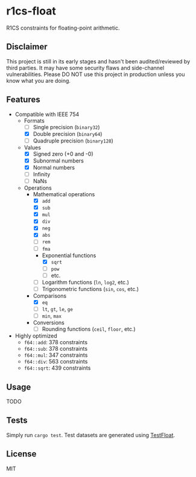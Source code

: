 # r1cs-float

R1CS constraints for floating-point arithmetic.

## Disclaimer

This project is still in its early stages and hasn't been audited/reviewed by third parties. It may have some security flaws and side-channel vulnerabilities. Please DO NOT use this project in production unless you know what you are doing.

## Features

* Compatible with IEEE 754
    * Formats
        * [ ] Single precision (`binary32`)
        * [x] Double precision (`binary64`)
        * [ ] Quadruple precision (`binary128`)
    * Values
        * [x] Signed zero (+0 and -0)
        * [x] Subnormal numbers
        * [x] Normal numbers
        * [ ] Infinity
        * [ ] NaNs
    * Operations
        * Mathematical operations
            * [x] `add`
            * [x] `sub`
            * [x] `mul`
            * [x] `div`
            * [x] `neg`
            * [x] `abs`
            * [ ] `rem`
            * [ ] `fma`
            * Exponential functions
                * [x] `sqrt`
                * [ ] `pow`
                * [ ] etc.
            * [ ] Logarithm functions (`ln`, `log2`, etc.)
            * [ ] Trigonometric functions (`sin`, `cos`, etc.)
        * Comparisons
            * [x] `eq`
            * [ ] `lt`, `gt`, `le`, `ge`
            * [ ] `min`, `max`
        * Conversions
            * [ ] Rounding functions (`ceil`, `floor`, etc.)
* Highly optimized
    * `f64::add`: 378 constraints
    * `f64::sub`: 378 constraints
    * `f64::mul`: 347 constraints
    * `f64::div`: 563 constraints
    * `f64::sqrt`: 439 constraints

## Usage

TODO

## Tests

Simply run `cargo test`. Test datasets are generated using [TestFloat](https://github.com/ucb-bar/berkeley-testfloat-3).

## License

MIT